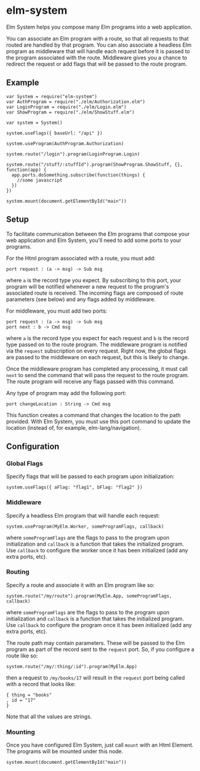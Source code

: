 # elm-system

Elm System helps you compose many Elm programs into a web application.

You can associate an Elm program with a route, so that all requests to that routed
are handled by that program. You can also associate a headless Elm program as middleware
that will handle each request before it is passed to the program associated with the route.
Middleware gives you a chance to redirect the request or add flags that will be passed to
the route program.

## Example

```
var System = require("elm-system")
var AuthProgram = require("./elm/Authorization.elm")
var LoginProgram = require("./elm/Login.elm")
var ShowProgram = require("./elm/ShowStuff.elm")

var system = System()

system.useFlags({ baseUrl: "/api" })

system.useProgram(AuthProgram.Authorization)

system.route("/login").program(LoginProgram.Login)

system.route("/stuff/:stuffId").program(ShowProgram.ShowStuff, {}, function(app) {
  app.ports.doSomething.subscribe(function(things) {
    //some javascript
  })
})

system.mount(document.getElementById("main"))
```

## Setup

To facilitate communication between the Elm programs that compose your web application
and Elm System, you'll need to add some ports to your programs.

For the Html program associated with a route, you must add:

```
port request : (a -> msg) -> Sub msg
```

where `a` is the record type you expect. By subscribing to this port, your program
will be notified whenever a new request to the program's associated route is received.
The incoming flags are composed of route parameters (see below) and any flags added
by middleware.

For middleware, you must add two ports:

```
port request : (a -> msg) -> Sub msg
port next : b -> Cmd msg
```

where `a` is the record type you expect for each request and `b` is the record type
passed on to the route program. The middleware program is notified via the `request`
subscription on every request. Right now, the global flags are passed to the middleware
on each request, but this is likely to change.

Once the middleware program has completed any processing,
it must call `next` to send the command that will pass the request to the route program.
The route program will receive any flags passed with this command.

Any type of program may add the following port:

```
port changeLocation : String -> Cmd msg
```

This function creates a command that changes the location to the path provided.
With Elm System, you must use this port command to update the location (instead of,
for example, elm-lang/navigation).

## Configuration

### Global Flags

Specify flags that will be passed to each program upon initialization:

```
system.useFlags({ aFlag: "flag1", bFlag: "flag2" })
```

### Middleware

Specify a headless Elm program that will handle each request:

```
system.useProgram(MyElm.Worker, someProgramFlags, callback)
```

where `someProgramFlags` are the flags to pass to the program upon initialization
and `callback` is a function that takes the initialized program. Use `callback` to
configure the worker once it has been initialized (add any extra ports, etc).

### Routing

Specify a route and associate it with an Elm program like so:

```
system.route("/my/route").program(MyElm.App, someProgramFlags, callback)
```

where `someProgramFlags` are the flags to pass to the program upon initialization
and `callback` is a function that takes the initialized program. Use `callback` to
configure the program once it has been initialized (add any extra ports, etc).

The route path may contain parameters. These will be passed to the Elm
program as part of the record sent to the `request` port. So, if you configure
a route like so:

```
system.route("/my/:thing/:id").program(MyElm.App)
```

then a request to `/my/books/17` will result in the `request` port being called with a record that looks like:

```
{ thing = "books"
, id = "17"
}
```

Note that all the values are strings.

### Mounting

Once you have configured Elm System, just call `mount` with an Html Element. The
programs will be mounted under this node.

```
system.mount(document.getElementById("main"))
```
